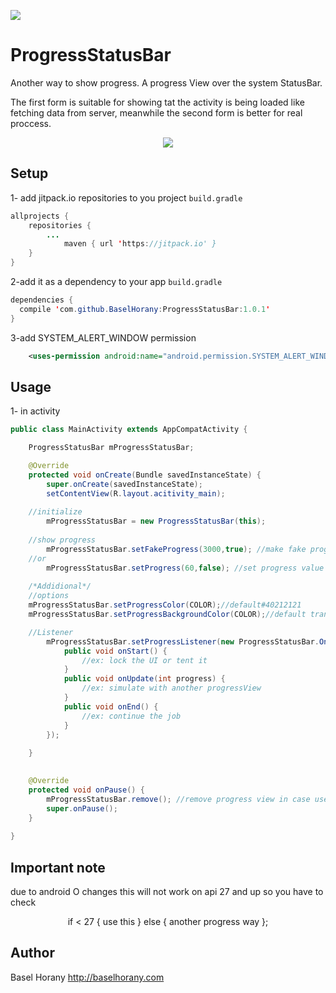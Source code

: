 [![](https://jitpack.io/v/BaselHorany/ProgressStatusBar.svg)](https://jitpack.io/#BaselHorany/ProgressStatusBar)



# ProgressStatusBar
Another way to show progress. A progress View over the system StatusBar.  

<p align="left">
The first form is suitable for showing tat the activity is being loaded like fetching data from server, meanwhile the second form is better for real proccess.
</p>

<p align="center">
  <img src="https://github.com/BaselHorany/ProgressStatusBar/blob/master/showcase.gif?raw=true" />
</p>


## Setup
1- add jitpack.io repositories to you project `build.gradle`
```java 
allprojects {
	repositories {
		...
	        maven { url 'https://jitpack.io' }
	}
}
```
2-add it as a dependency to your app `build.gradle`
```java
dependencies {
  compile 'com.github.BaselHorany:ProgressStatusBar:1.0.1'
}
```
3-add SYSTEM_ALERT_WINDOW permission
```xml
    <uses-permission android:name="android.permission.SYSTEM_ALERT_WINDOW" />
```

## Usage
1- in activity
```java
public class MainActivity extends AppCompatActivity {

    ProgressStatusBar mProgressStatusBar;

    @Override
    protected void onCreate(Bundle savedInstanceState) {
        super.onCreate(savedInstanceState);
        setContentView(R.layout.acitivity_main);
	
	//initialize
        mProgressStatusBar = new ProgressStatusBar(this); 
	
	//show progress
        mProgressStatusBar.setFakeProgress(3000,true); //make fake progress from 0 to 100 in 3 sec. true/false for display the percentage text.
	//or
        mProgressStatusBar.setProgress(60,false); //set progress value manually
	
	/*Addidional*/
	//options
	mProgressStatusBar.setProgressColor(COLOR);//default#40212121
	mProgressStatusBar.setProgressBackgroundColor(COLOR);//default transparent or colorPrimaryDark

	//Listener
        mProgressStatusBar.setProgressListener(new ProgressStatusBar.OnProgressListener() {
            public void onStart() {
                //ex: lock the UI or tent it
            }
            public void onUpdate(int progress) {
                //ex: simulate with another progressView
            }
            public void onEnd() {
                //ex: continue the job
            }
        });
	
    }
    

    @Override
    protected void onPause() {
        mProgressStatusBar.remove(); //remove progress view in case user went out before the progress end
        super.onPause();
    }
    
}
```

## Important note
due to android O changes this will not work on api 27 and up so you have to check

<p align="center">
if < 27 { use this } else { another progress way };
</p>

## Author
Basel Horany 
http://baselhorany.com

